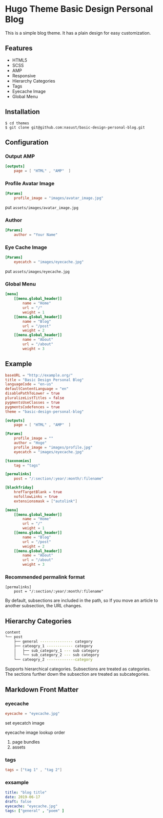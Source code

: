 # Hugo Theme Basic Design Personal Blog

This is a simple blog theme.
It has a plain design for easy customization.

## Features

- HTML5
- SCSS
- AMP
- Responsive
- Hierarchy Categories
- Tags
- Eyecache Image
- Global Menu

## Installation

```shell
$ cd themes
$ git clone git@github.com:nasust/basic-design-personal-blog.git
```

## Configuration

### Output AMP

```toml
[outputs]
    page = [ "HTML" , "AMP"  ]
```

### Profile Avatar Image

```toml
[Params]
    profile_image = "images/avatar_image.jpg"
```

put ``assets/images/avatar_image.jpg``

### Author

```toml
[Params]
    author = "Your Name"
```

### Eye Cache Image

```toml
[Params]
    eyecatch = "images/eyecache.jpg"
```

put ``assets/images/eyecache.jpg``

### Global Menu

```toml
[menu]
    [[menu.global_header]]
        name = "Home"
        url = "/"
        weight = 1
    [[menu.global_header]]
        name = "Blog"
        url = "/post"
        weight = 2
    [[menu.global_header]]
        name = "About"
        url = "/about"
        weight = 3
```

## Example

```toml
baseURL = "http://example.org/"
title = "Basic Design Personal Blog"
languageCode = "en-us"
defaultContentLanguage = "en"
disablePathToLower = true
pluralizeListTitles = false
pygmentsUseClasses = true
pygmentsCodefences = true
theme = "basic-design-personal-blog"

[outputs]
    page = [ "HTML" , "AMP"  ]

[Params]
    profile_image = ""
    author = "Hoge"
    profile_image = "images/profile.jpg"
    eyecatch = "images/eyecache.jpg"

[taxonomies]
    tag = "tags"

[permalinks]
    post = "/:section/:year/:month/:filename"

[blackfriday]
    hrefTargetBlank = true
    nofollowLinks = true
    extensionsmask = ["autolink"]

[menu]
    [[menu.global_header]]
        name = "Home"
        url = "/"
        weight = 1
    [[menu.global_header]]
        name = "Blog"
        url = "/post"
        weight = 2
    [[menu.global_header]]
        name = "About"
        url = "/about"
        weight = 3
```

### Recommended permalink format

```
[permalinks]
    post = "/:section/:year/:month/:filename"
```

By default, subsections are included in the path, so
If you move an article to another subsection, the URL changes.

## Hierarchy Categories

```bash
content
└── post
    ├── general --------------- category
    ├── cateogry_1 ------------ category
    │   ├── sub_category_1 --- sub category
    │   └── sub_category_2 --- sub category
    └── cateogry_2 -------------category
```

Supports hierarchical categories.
Subsections are treated as categories.
The sections further down the subsection are treated as subcategories.

## Markdown Front Matter

### eyecache

```toml
eyecache = "eyecache.jpg"
```

set eyecatch image

eyecache image lookup order

1. page bundles
2. assets

### tags

```toml
tags = ["tag 1" , "tag 2"]
```

### exsample

```yaml
title: "blog title"
date: 2019-06-17
draft: false
eyecache: "eyecache.jpg"
tags: ["general" , "poem" ]
```


